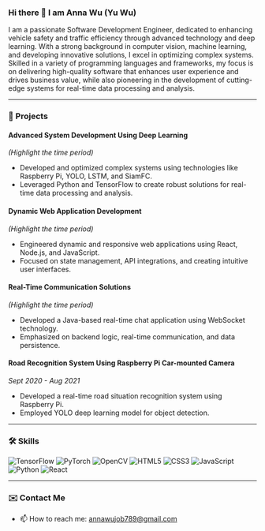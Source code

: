 
<!-- GitHub 统计卡片 -->
<!--![Yurawoo's GitHub stats](https://github-readme-stats.vercel.app/api?username=Yurawoo&show_icons=true&theme=radical&hide=contribs,issues,prs)-->



<!-- 最常用的编程语言 -->
<!-- [![Top Langs](https://github-readme-stats.vercel.app/api/top-langs/?username=Yurawoo&layout=compact&theme=radical)](https://github.com/anuraghazra/github-readme-stats -->

### Hi there 👋 I am Anna Wu (Yu Wu)

I am a passionate Software Development Engineer, dedicated to enhancing vehicle safety and traffic efficiency through advanced technology and deep learning. With a strong background in computer vision, machine learning, and developing innovative solutions, I excel in optimizing complex systems. Skilled in a variety of programming languages and frameworks, my focus is on delivering high-quality software that enhances user experience and drives business value, while also pioneering in the development of cutting-edge systems for real-time data processing and analysis.



---

### 🚀 Projects


#### Advanced System Development Using Deep Learning
_(Highlight the time period)_
- Developed and optimized complex systems using technologies like Raspberry Pi, YOLO, LSTM, and SiamFC.
- Leveraged Python and TensorFlow to create robust solutions for real-time data processing and analysis.

#### Dynamic Web Application Development
_(Highlight the time period)_
- Engineered dynamic and responsive web applications using React, Node.js, and JavaScript.
- Focused on state management, API integrations, and creating intuitive user interfaces.

#### Real-Time Communication Solutions
_(Highlight the time period)_
- Developed a Java-based real-time chat application using WebSocket technology.
- Emphasized on backend logic, real-time communication, and data persistence.

#### Road Recognition System Using Raspberry Pi Car-mounted Camera
_Sept 2020 - Aug 2021_
- Developed a real-time road situation recognition system using Raspberry Pi.
- Employed YOLO deep learning model for object detection.


---

### 🛠 Skills

![TensorFlow](https://img.shields.io/badge/-TensorFlow-orange?style=flat-square&logo=TensorFlow)
![PyTorch](https://img.shields.io/badge/-PyTorch-ee4c2c?style=flat-square&logo=PyTorch&logoColor=white)
![OpenCV](https://img.shields.io/badge/-OpenCV-white?style=flat-square&logo=OpenCV)
![HTML5](https://img.shields.io/badge/-HTML5-E34F26?style=flat-square&logo=html5&logoColor=white)
![CSS3](https://img.shields.io/badge/-CSS3-1572B6?style=flat-square&logo=css3)
![JavaScript](https://img.shields.io/badge/-JavaScript-black?style=flat-square&logo=javascript)
![Python](https://img.shields.io/badge/-Python-3776AB?style=flat-square&logo=Python&logoColor=white)
![React](https://img.shields.io/badge/-React-61DAFB?style=flat-square&logo=react&logoColor=black)





---

### ✉️ Contact Me

- 📫 How to reach me: annawujob789@gmail.com


<!--
**Yurawoo/Yurawoo** is a ✨ _special_ ✨ repository because its `README.md` (this file) appears on your GitHub profile.

Here are some ideas to get you started:

- 🔭 I’m currently working on ...
- 🌱 I’m currently learning ...
- 👯 I’m looking to collaborate on ...
- 🤔 I’m looking for help with ...
- 💬 Ask me about ...
- 📫 How to reach me: ...
- 😄 Pronouns: ...
- ⚡ Fun fact: ...
-->
